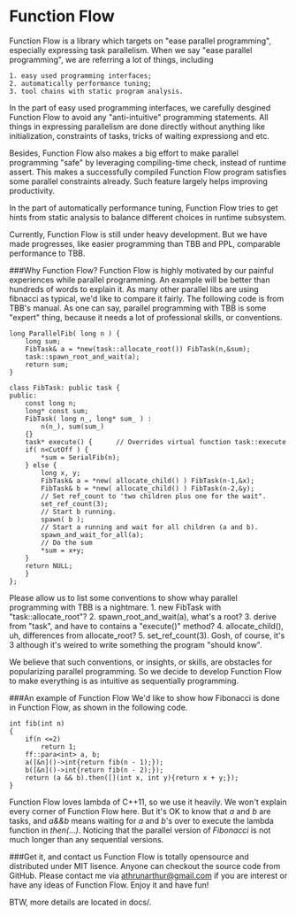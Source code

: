 Function Flow
============
Function Flow is a library which targets on "ease parallel programming", especially expressing task parallelism. When we say "ease parallel programming", we are referring a lot of things, including

    1. easy used programming interfaces;
    2. automatically performance tuning;
    3. tool chains with static program analysis.

In the part of easy used programming interfaces, we carefully desgined Function Flow to avoid any "anti-intuitive" programming statements. All things in expressing parallelism are done directly without anything like initialization, constraints of tasks, tricks of waiting expressiong and etc. 

Besides, Function Flow also makes a big effort to make parallel programming "safe" by leveraging compiling-time check, instead of runtime assert. This makes a successfully compiled Function Flow program satisfies some parallel constraints already. Such feature largely helps improving productivity.

In the part of automatically performance tuning, Function Flow tries to get hints from static analysis to balance different choices in runtime subsystem.

Currently, Function Flow is still under heavy development. But we have made progresses, like easier programming than TBB and PPL, comparable performance to TBB. 

###Why Function Flow?
Function Flow is highly motivated by our painful experiences while parallel programming. An example will be better than hundreds of words to explain it. As many other parallel libs are using fibnacci as typical, we'd like to compare it fairly. The following code is from TBB's manual. As one can say, parallel programming with TBB is some "expert" thing, because it needs a lot of professional skills, or conventions. 

    long ParallelFib( long n ) {
        long sum;
        FibTask& a = *new(task::allocate_root()) FibTask(n,&sum);
        task::spawn_root_and_wait(a);
        return sum;
    }
    
    class FibTask: public task {
    public:
        const long n;
        long* const sum;
        FibTask( long n_, long* sum_ ) :
            n(n_), sum(sum_)
        {}
        task* execute() {      // Overrides virtual function task::execute
        if( n<CutOff ) {
            *sum = SerialFib(n);
        } else {
            long x, y;
            FibTask& a = *new( allocate_child() ) FibTask(n-1,&x);
            FibTask& b = *new( allocate_child() ) FibTask(n-2,&y);
            // Set ref_count to 'two children plus one for the wait".
            set_ref_count(3);
            // Start b running.
            spawn( b );
            // Start a running and wait for all children (a and b).
            spawn_and_wait_for_all(a);
            // Do the sum
            *sum = x+y;
        }
        return NULL;
        }
    };
Please allow us to list some conventions to show whay parallel programming with TBB is a nightmare.
    1. new FibTask with "task::allocate_root"?
    2. spawn_root_and_wait(a), what's a root?
    3. derive from "task", and have to contains a "execute()" method?
    4. allocate_child(), uh, differences from allocate_root?
    5. set_ref_count(3). Gosh, of course, it's 3 although it's weired to write something the program "should know".

We believe that such conventions, or insights, or skills, are obstacles for popularizing parallel programming. So we decide to develop Function Flow to make everything is as intuitive as sequentially programming.

###An example of Function Flow
We'd like to show how Fibonacci is done in Function Flow, as shown in the following code.

    int fib(int n)
    {
        if(n <=2)
    		return 1;
        ff::para<int> a, b;
        a([&n]()->int{return fib(n - 1);});
        b([&n]()->int{return fib(n - 2);});
        return (a && b).then([](int x, int y){return x + y;});
    }
Function Flow loves lambda of C++11, so we use it heavily. We won't explain every corner of Function Flow here. But it's OK to know that *a* and *b* are tasks, and *a&&b* means waiting for *a* and *b*'s over to execute the lambda function in *then(...)*. Noticing that the parallel version of *Fibonacci* is not much longer than any sequential versions.

###Get it, and contact us
Function Flow is totally opensource and distributed under MIT lisence. Anyone can checkout the source code from GitHub. Please contact me via athrunarthur@gmail.com if you are interest or have any ideas of Function Flow. Enjoy it and have fun!

BTW, more details are located in docs/.
